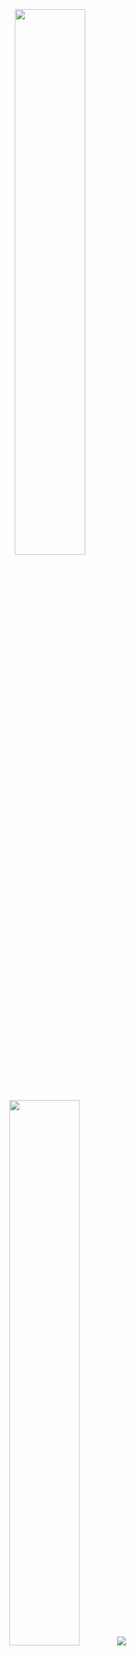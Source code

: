 <div align="center">
  <img height="50%" width="auto" src ="https://github-readme-stats.vercel.app/api?username=devdaniel28&show_icons=true&count_private=true&theme=darcula&hide_border=true&hide=issues,contribs&bg_color=00000000">
  <img height="50%" width="auto" src ="https://github-readme-stats.vercel.app/api/top-langs/?username=devdaniel28&layout=compact&hide_border=true&theme=darcula&bg_color=00000000&langs_count=6&hide=jupyter%20notebook,tex,css,scss,html,ejs">
  <img src ="https://github-readme-streak-stats.herokuapp.com?user=devdaniel28&theme=darcula&hide_border=true&background=FFFFFF00">
  <br>
  <br>
  <div id="badges">
</div>
</div>
